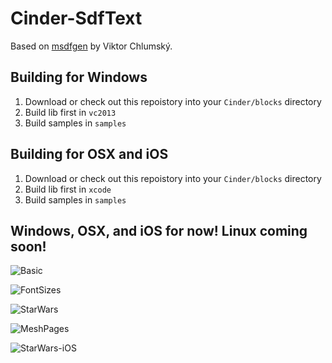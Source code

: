 # Cinder-SdfText
Based on [msdfgen](https://github.com/Chlumsky/msdfgen) by Viktor Chlumský.

## Building for Windows
1. Download or check out this repoistory into your `Cinder/blocks` directory
1. Build lib first in ```vc2013```
1. Build samples in ```samples```

## Building for OSX and iOS
1. Download or check out this repoistory into your `Cinder/blocks` directory
1. Build lib first in ```xcode```
1. Build samples in ```samples```

## Windows, OSX, and iOS for now! Linux coming soon!

![Basic](https://cdn-standard.discourse.org/uploads/libcinder/optimized/1X/6550b3422474c85a7c46b4bc83c02c1a06bcf7e8_1_626x500.png)

![FontSizes](https://cdn-standard.discourse.org/uploads/libcinder/original/1X/a12d8f8322b86763859022e6f25bfd4b54815828.png)

![StarWars](https://cdn-standard.discourse.org/uploads/libcinder/optimized/1X/4743384cafd790e1bbcbf102288a2623b78c376c_1_690x404.png)

![MeshPages](http://discourse.libcinder.org/uploads/libcinder/original/1X/e411bb26f85e2f82d361c187d183cc11c97b04b3.png)

![StarWars-iOS](https://cdn-standard.discourse.org/uploads/libcinder/original/1X/fe3847ea996e890334f109de30780a8fcd30ff51.png)

